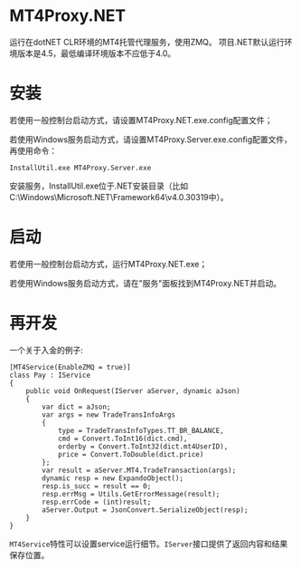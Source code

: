 MT4Proxy.NET
============

运行在dotNET CLR环境的MT4托管代理服务，使用ZMQ。
项目.NET默认运行环境版本是4.5，最低编译环境版本不应低于4.0。

安装
====

若使用一般控制台启动方式，请设置MT4Proxy.NET.exe.config配置文件；

若使用Windows服务启动方式，请设置MT4Proxy.Server.exe.config配置文件，再使用命令：

    InstallUtil.exe MT4Proxy.Server.exe

安装服务，InstallUtil.exe位于.NET安装目录（比如C:\Windows\Microsoft.NET\Framework64\v4.0.30319中）。

启动
====

若使用一般控制台启动方式，运行MT4Proxy.NET.exe；

若使用Windows服务启动方式，请在"服务"面板找到MT4Proxy.NET并启动。

再开发
======

一个关于入金的例子:

    [MT4Service(EnableZMQ = true)]
    class Pay : IService
    {
        public void OnRequest(IServer aServer, dynamic aJson)
        {
            var dict = aJson;
            var args = new TradeTransInfoArgs
            {
                type = TradeTransInfoTypes.TT_BR_BALANCE,
                cmd = Convert.ToInt16(dict.cmd),
                orderby = Convert.ToInt32(dict.mt4UserID),
                price = Convert.ToDouble(dict.price)
            };
            var result = aServer.MT4.TradeTransaction(args);
            dynamic resp = new ExpandoObject();
            resp.is_succ = result == 0;
            resp.errMsg = Utils.GetErrorMessage(result);
            resp.errCode = (int)result;
            aServer.Output = JsonConvert.SerializeObject(resp);
        }
    }
    
`MT4Service`特性可以设置service运行细节。`IServer`接口提供了返回内容和结果保存位置。
